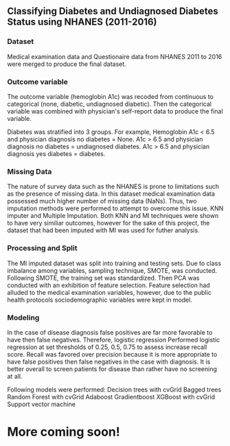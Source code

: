 ## Classifying Diabetes and Undiagnosed Diabetes Status using NHANES (2011-2016)

### Dataset
Medical examination data and Questionaire data from NHANES 2011 to 2016 were merged to produce the final dataset.

### Outcome variable
The outcome variable (hemoglobin A1c) was recoded from continuous to categorical (none, diabetic, undiagnosed diabetic).
Then the categorical variable was combined with physician's self-report data to produce the final variable.

Diabetes was stratified into 3 groups. 
For example, 
  Hemoglobin A1c < 6.5 and physician diagnosis no diabetes = None.
  A1c > 6.5 and physician diagnosis no diabetes = undiagnosed diabetes.
  A1c > 6.5 and physician diagnosis yes diabetes = diabetes.

### Missing Data
The nature of survey data such as the NHANES is prone to limitations such as the presence of missing data.
In this dataset medical examination data possessed much higher number of missing data (NaNs).
Thus, two imputation methods were performed to attempt to overcome this issue. KNN imputer and Multiple Imputation.
Both KNN and MI techniques were shown to have very similiar outcomes, however for the sake of this project, the dataset that had been imputed with MI was used for futher analysis.

### Processing and Split
The MI imputed dataset was split into training and testing sets.
Due to class imbalance among variables, sampling technique, SMOTE, was conducted.
Following SMOTE, the training set was standardized. 
Then PCA was conducted with an exhibition of feature selection. Feature selection had alluded to the medical examination variables, however, due to the public health protocols sociodemographic variables were kept in model.

### Modeling
In the case of disease diagnosis false positives are far more favorable to have then false negatives.
Therefore, logistic regression 
Performed logistic regression at set thresholds of 0.25, 0.5, 0.75 to assess increase recall score.
Recall was favored over precision because it is more appropriate to have false positives then false negatives in the case with diagnosis. It is better overall to screen patients for disease than rather have no screening at all.

Following models were performed:
Decision trees with cvGrid
Bagged trees
Random Forest with cvGrid
Adaboost
Gradientboost
XGBoost with cvGrid
Support vector machine



# More coming soon!  
